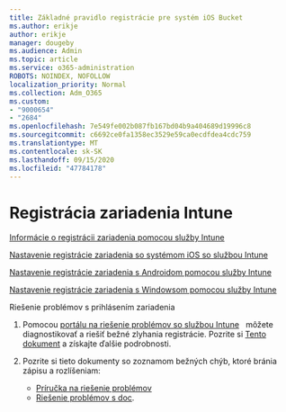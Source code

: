 ```yaml
---
title: Základné pravidlo registrácie pre systém iOS Bucket
ms.author: erikje
author: erikje
manager: dougeby
ms.audience: Admin
ms.topic: article
ms.service: o365-administration
ROBOTS: NOINDEX, NOFOLLOW
localization_priority: Normal
ms.collection: Adm_O365
ms.custom:
- "9000654"
- "2684"
ms.openlocfilehash: 7e549fe002b087fb167bd04b9a404689d19996c8
ms.sourcegitcommit: c6692ce0fa1358ec3529e59ca0ecdfdea4cdc759
ms.translationtype: MT
ms.contentlocale: sk-SK
ms.lasthandoff: 09/15/2020
ms.locfileid: "47784178"
---
```

# <a name="intune-device-enrollment"></a>Registrácia zariadenia Intune

[Informácie o registrácii zariadenia pomocou služby Intune](https://docs.microsoft.com/intune/enrollment/device-enrollment)

[Nastavenie registrácie zariadenia so systémom iOS so službou Intune](https://docs.microsoft.com/intune/enrollment/ios-enroll)

[Nastavenie registrácie zariadenia s Androidom pomocou služby Intune](https://docs.microsoft.com/intune/android-enroll)

[Nastavenie registrácie zariadenia s Windowsom pomocou služby Intune](https://docs.microsoft.com/intune/windows-enroll)

Riešenie problémov s prihlásením zariadenia

1. Pomocou [portálu na riešenie problémov so službou Intune](https://devicemanagement.microsoft.com/#blade/Microsoft_Intune_DeviceSettings/TroubleshootBlade)   môžete diagnostikovať a riešiť bežné zlyhania registrácie. Pozrite si [Tento dokument](https://docs.microsoft.com/intune/help-desk-operators) a získajte ďalšie podrobnosti.

2. Pozrite si tieto dokumenty so zoznamom bežných chýb, ktoré bránia zápisu a rozlíšeniam:
    - [Príručka na riešenie problémov](https://support.microsoft.com/help/4469913/troubleshooting-windows-device-enrollment-problems-in-microsoft-intune)
    - [Riešenie problémov s doc](https://docs.microsoft.com/intune/troubleshoot-device-enrollment-in-intune).
